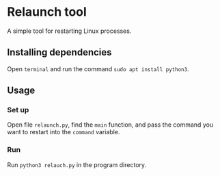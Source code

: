 # Relaunch tool

A simple tool for restarting Linux processes.

## Installing dependencies
Open `terminal` and run the command `sudo apt install python3`.

## Usage

### Set up

Open file `relaunch.py`, find the `main` function, and pass the command you want to restart into the `command` variable.

### Run
Run `python3 relauch.py` in the program directory.